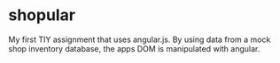 # shopular
My first TIY assignment that uses angular.js.  By using data from a mock shop inventory database, the apps DOM is manipulated with angular.
